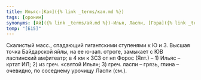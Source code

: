 ```yaml
---
title: Ильяс-[Кая]({% link _terms/кая.md %})
tags: [ороним]
synonyms: [Ай]({% link _terms/ай.md %})-Илья, Ласпи, [Гора]({% link _terms/гора.md %}) Святого Ильи
temp: "[Б15]"
---
```


Скалистый масс., спадающий гигантскими ступенями к Ю и З. Высшая точка
Байдарской яйлы, на ее ю-зап. отроге, замыкает с ЮВ ласпинский амфитеатр; в 4 км
к ЗСЗ от нп Форос (Ялт.) – 1) Ильяс – кртат ИЛ; 2) из греч. «святой Илья»; 3)
греч. ласпи – грязь, глина – очевидно, по соседнему урочищу Ласпи (см.).
